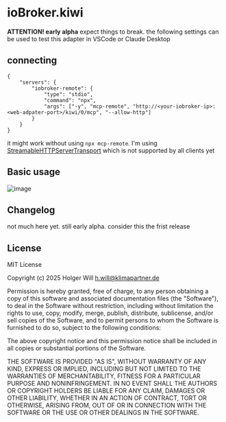 # ioBroker.kiwi

**ATTENTION! early alpha**
expect things to break.
the following settings can be used to test this adapter in VSCode or Claude Desktop

## connecting

```
{
	"servers": {
		"iobroker-remote": {
			"type": "stdio",
			"command": "npx",
			"args": ["-y", "mcp-remote", "http://<your-iobroker-ip>:<web-adpater-port>/kiwi/0/mcp", "--allow-http"]
		}
	}
}
```

it might work without using `npx mcp-remote`. I'm using [StreamableHTTPServerTransport](https://modelcontextprotocol.io/specification/2025-03-26/basic/transports#streamable-http) which is not supported by all clients yet

## Basic usage

![image](https://github.com/user-attachments/assets/2a2c5aab-afb1-49a8-866c-323f01a23e28)


## Changelog

not much here yet. still early alpha. consider this the frist release

## License

MIT License

Copyright (c) 2025 Holger Will <h.will@klimapartner.de>

Permission is hereby granted, free of charge, to any person obtaining a copy
of this software and associated documentation files (the "Software"), to deal
in the Software without restriction, including without limitation the rights
to use, copy, modify, merge, publish, distribute, sublicense, and/or sell
copies of the Software, and to permit persons to whom the Software is
furnished to do so, subject to the following conditions:

The above copyright notice and this permission notice shall be included in all
copies or substantial portions of the Software.

THE SOFTWARE IS PROVIDED "AS IS", WITHOUT WARRANTY OF ANY KIND, EXPRESS OR
IMPLIED, INCLUDING BUT NOT LIMITED TO THE WARRANTIES OF MERCHANTABILITY,
FITNESS FOR A PARTICULAR PURPOSE AND NONINFRINGEMENT. IN NO EVENT SHALL THE
AUTHORS OR COPYRIGHT HOLDERS BE LIABLE FOR ANY CLAIM, DAMAGES OR OTHER
LIABILITY, WHETHER IN AN ACTION OF CONTRACT, TORT OR OTHERWISE, ARISING FROM,
OUT OF OR IN CONNECTION WITH THE SOFTWARE OR THE USE OR OTHER DEALINGS IN THE
SOFTWARE.
